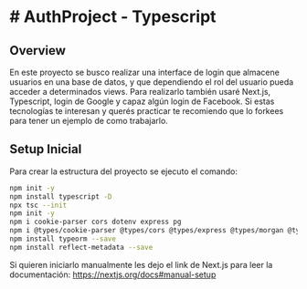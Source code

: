 # # AuthProject - Typescript

## Overview

En este proyecto se busco realizar una interface de login que almacene usuarios en una base de datos, y que dependiendo el rol del usuario pueda acceder a determinados views. Para realizarlo también usaré Next.js, Typescript, login de Google y capaz algún login de Facebook. Si estas tecnologías te interesan y querés practicar te recomiendo que lo forkees para tener un ejemplo de como trabajarlo.

## Setup Inicial

Para crear la estructura del proyecto se ejecuto el comando:

```bash
npm init -y
npm install typescript -D
npx tsc --init
npm init -y
npm i cookie-parser cors dotenv express pg
npm i @types/cookie-parser @types/cors @types/express @types/morgan @types/node @types pg morgan nodemon ts-node --save-dev
npm install typeorm --save
npm install reflect-metadata --save
```

Si quieren iniciarlo manualmente les dejo el link de Next.js para leer la documentación:
https://nextjs.org/docs#manual-setup
